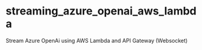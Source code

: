 # streaming_azure_openai_aws_lambda
Stream Azure OpenAi using AWS Lambda and API Gateway (Websocket)
